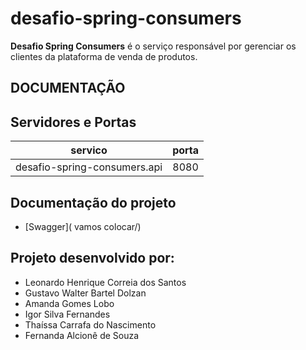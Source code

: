 # desafio-spring-consumers

**Desafio Spring Consumers** é o serviço responsável por gerenciar os clientes da plataforma de venda de produtos.


## DOCUMENTAÇÃO






## Servidores e Portas
|           servico            |porta  |
|:----------------------------:|:---:|
| desafio-spring-consumers.api |8080  |


## Documentação do projeto

- [Swagger]( vamos colocar/)

## Projeto desenvolvido por:

- Leonardo Henrique Correia dos Santos
- Gustavo Walter Bartel Dolzan
- Amanda Gomes Lobo
- Igor Silva Fernandes
- Thaíssa Carrafa do Nascimento
- Fernanda Alcionê de Souza 
